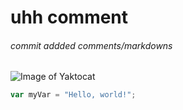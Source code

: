 # uhh comment
###### commit addded comments/markdowns
![Image of Yaktocat](https://octodex.github.com/images/yaktocat.png)
``` javascript
var myVar = "Hello, world!";
```
